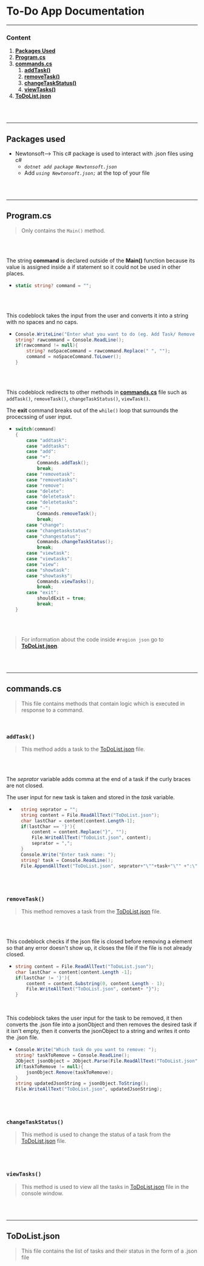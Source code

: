 # To-Do App Documentation
<hr color="yellow">

### **Content**
1. [**Packages Used**](#packages-used)
2. [**Program.cs**](#programcs)
3. [**commands.cs**](#commandscs)
    1. [**addTask()**](#addtask)
    2. [**removeTask()**](#removetask)
    3. [**changeTaskStatus()**](#changetaskstatus)
    4. [**viewTasks()**](#vie)
4. [**ToDoList.json**](#todolistjson)
<br>
<br>
<hr color="yellow">

## **Packages used**
- Newtonsoft--> This c# package is used to interact with .json files using c#
    - *`dotnet add package Newtonsoft.json`*
    - Add *`using Newtonsoft.json;`* at the top of your file
<br>
<br>
<hr color="yellow">

## **Program.cs**
> Only contains the `Main()` method.

<br>
<br>

The string **command** is declared outside of the **Main()** function because its value is assigned inside a if statement so it could not be used in other places.
-   ```csharp
    static string? command = "";
    ```
<br>
<br>

This codeblock takes the input from the user and converts it into a string with no spaces and no caps.
-   ```csharp
    Console.WriteLine("Enter what you want to do (eg. Add Task/ Remove Task/ Change Task Status/ View Tasks) :--");
    string? rawcommand = Console.ReadLine();
    if(rawcommand != null){
        string? noSpaceCommand = rawcommand.Replace(" ", "");
        command = noSpaceCommand.ToLower();
    }
    ```
<br>
<br>

This codeblock redirects to other methods in [**commands.cs**](#commandscs) file such as `addTask()`, `removeTask()`, `changeTaskStatus()`, `viewTask()`.
<br>

The **exit** command breaks out of the `while()` loop that surrounds the procecssing of user input.
-   ```csharp
    switch(command)
    {
        case "addtask":
        case "addtasks":
        case "add":
        case "+":
            Commands.addTask();
            break;
        case "removetask":
        case "removetasks":
        case "remove":
        case "delete":
        case "deletetask":
        case "deletetasks":
        case "-":
            Commands.removeTask();
            break;
        case "change":
        case "changetaskstatus":
        case "changestatus":
            Commands.changeTaskStatus();
            break;
        case "viewtask":
        case "viewtasks":
        case "view":
        case "showtask":
        case "showtasks":
            Commands.viewTasks();
            break;
        case "exit":
            shouldExit = true;
            break;
    }
    ```
<br>
<br>

> For information about the code inside `#region json` go to [**ToDoList.json**](#todolistjson).

<br>
<br>
<hr color="yellow">

## **commands.cs**
> This file contains methods that contain logic which is executed in response to a command.

<br>

### **`addTask()`**
> This method adds a task to the [ToDoList.json](#todolistjson) file.

<br>
<br>

The *seprator* variable adds comma at the end of a task if the curly braces are not closed.
<br>

The user input for new task is taken and stored in the *task* variable.
- ```csharp
    string seprator = "";
    string content = File.ReadAllText("ToDoList.json");
    char lastChar = content[content.Length-1];
    if(lastChar == '}'){
        content = content.Replace("}", "");
        File.WriteAllText("ToDoList.json", content);
        seprator = ",";
    }
    Console.Write("Enter task name: ");
    string? task = Console.ReadLine();
    File.AppendAllText("ToDoList.json", seprator+"\""+task+"\"" +":\"False\",");
    ```

<br>
<br>

### **`removeTask()`**
> This method removes a task from the [ToDoList.json](#todolistjson) file.

<br>
<br>

This codeblock checks if the json file is closed before removing a element so that any error doesn't show up, it closes the file if the file is not already closed.
-   ```csharp
    string content = File.ReadAllText("ToDoList.json");
    char lastChar = content[content.Length -1];
    if(lastChar != '}'){
        content = content.Substring(0, content.Length - 1);
        File.WriteAllText("ToDoList.json", content+ "}");
    }
    ```
<br>

This codeblock takes the user input for the task to be removed, it then converts the .json file into a jsonObject and then removes the desired task if it isn't empty, then it converts the jsonObject to a string and writes it onto the .json file.
-   ```csharp
    Console.Write("Which task do you want to remove: ");
    string? taskToRemove = Console.ReadLine();
    JObject jsonObject = JObject.Parse(File.ReadAllText("ToDoList.json"));
    if(taskToRemove != null){
        jsonObject.Remove(taskToRemove);
    }
    string updatedJsonString = jsonObject.ToString();
    File.WriteAllText("ToDoList.json", updatedJsonString);
    ```

<br>
<br>

### **`changeTaskStatus()`**
> This method is used to change the status of a task from the [ToDoList.json](#todolistjson) file.

<br>
<br>

### **`viewTasks()`**
> This method is used to view all the tasks in [ToDoList.json](#todolistjson) file in the console window.

<br>
<br>
<hr color="yellow">

## **ToDoList.json**

>This file contains the list of tasks and their status in the form of a .json file